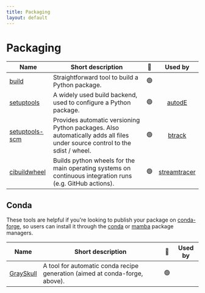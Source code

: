 ```yaml
---
title: Packaging
layout: default
---
```


# Packaging

| Name                                                      | Short description                                                                                                           | 🚦           |  Used by  |
| --------------------------------------------------------- | --------------------------------------------------------------------------------------------------------------------------- | -------------------------------------------------------- | :-: |
| [build](https://pypa-build.readthedocs.io/en/stable/)     | Straightforward tool to build a Python package.                                                                             |        🟢                                                  |   |
| [setuptools](https://setuptools.pypa.io)                  | A widely used build backend, used to configure a Python package.                                                            | 🟢 |  [autodE](https://github.com/duartegroup/autodE)          |
| [setuptools-scm](https://github.com/pypa/setuptools_scm/) | Provides automatic versioning Python packages. Also automatically adds all files under source control to the sdist / wheel. |  🟢          | [btrack](https://github.com/quantumjot/btrack)    |
| [cibuildwheel](https://cibuildwheel.readthedocs.io)       | Builds python wheels for the main operating systems on continuous integration runs (e.g. GitHub actions).                   |  🟢  | [streamtracer](https://github.com/dstansby/streamtracer) |

## Conda

These tools are helpful if you're looking to publish your package on [conda-forge](https://conda-forge.org/), so users can install it through the [conda](https://docs.conda.io/en/latest/) or [mamba](https://mamba.readthedocs.io/en/latest/index.html) package managers.

| Name                                                      | Short description                                                           | 🚦 | Used by |
| --------------------------------------------------------- | --------------------------------------------------------------------------- | ------- | :-: |
| [GraySkull](https://github.com/conda-incubator/grayskull) | A tool for automatic conda recipe generation (aimed at conda-forge, above). |  🟢   |  |
